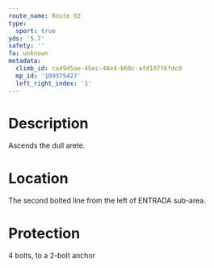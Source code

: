 ```yaml
---
route_name: Route 02
type:
  sport: true
yds: '5.7'
safety: ''
fa: unknown
metadata:
  climb_id: ca4945ae-45ec-48e4-b60c-afd107f6fdc8
  mp_id: '109375427'
  left_right_index: '1'
---
```

# Description
Ascends the dull arete.

# Location
The second bolted line from the left of ENTRADA sub-area.

# Protection
4 bolts, to a 2-bolt anchor
